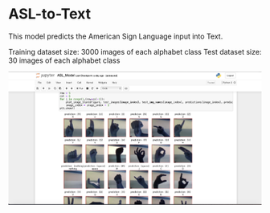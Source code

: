 # ASL-to-Text

This model predicts the American Sign Language input into Text.

Training dataset size: 3000 images of each alphabet class
Test dataset size: 30 images of each alphabet class

<img src="https://github.com/rkd0608/ASL-to-Text/blob/master/image.png?raw=true"><br>
